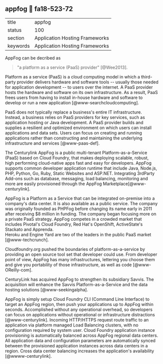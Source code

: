 ## appfog :wave: fa18-523-72


|          |                                |
| -------- | ------------------------------ |
| title    | appfog                         | 
| status   | 100                             |
| section  | Application Hosting Frameworks |
| keywords | Application Hosting Frameworks |


AppFog can be decribed as 

> "a platform as a service (PaaS) provider"  [@Wee2013]. 

Platform as a service (PaaS) is a cloud computing model in which a
 third-party provider delivers hardware and software tools -- usually
 those needed for application development -- to users over the
 internet. A PaaS provider hosts the hardware and software on its own
 infrastructure. As a result, PaaS frees users from having to install
 in-house hardware and software to develop or run a new application
 [@www-searchcloudcomputing].

PaaS does not typically replace a business's entire IT
 infrastructure. Instead, a business relies on PaaS providers for key
 services, such as application hosting or Java development. A PaaS
 provider builds and supplies a resilient and optimized environment on
 which users can install applications and data sets. Users can focus
 on creating and running applications rather than constructing and
 maintaining the underlying infrastructure and services
 [@www-paas-def].

The Centurylink AppFog is a public multi-tenant Platform-as-a-Service
 (PaaS) based on Cloud Foundry, that makes deploying scalable, robust,
 high performing cloud-native apps fast and easy for
 developers. AppFog supports common developer application runtime that
 include Java, Node.js, PHP, Python, Go, Ruby, Static Websites and
 ASP.NET. Integrating 3rdParty Add-ons such as database, messaging,
 load balancing, monitoring and more are easily provisioned through
 the AppFog Marketplace[@www-centurylink].

AppFog is a Platform as a Service that can be integrated on-premise
into a company's data center. It is also available as a public
service. The company was originally founded as PHPFog before changing
its name early in 2011 after receiving $8 million in funding.  The
company began focusing more on a private PaaS strategy. AppFog
competes in a crowded market that includes Pivotal's
 Cloud Foundry, Red Hat's OpenShift, ActiveState's Stackato and Apprenda.  
 Heroku and Engine Yard are two of the leaders in the public PaaS market
 [@www-techcrunch].

Cloudfoundry.org pushed the boundaries of platform-as-a-service by
providing an open source tool set that developer could use. From
developer point of view, AppFog has many infrastructures, lettering
you choose them and give you portability of those infrastructure, as
well as code [@www-OReilly-com].

CenturyLink  has acquired AppFog to strengthen its subsidiary Savvis. 
The acquisition will enhance the Savvis Platform-as-a-Service and the data 
hosting solutions [@www-seekingalpha].

AppFog is simply setup Cloud Foundry CLI (Command Line Interface) to
 target an AppFog region, then push your applications up to AppFog
 within seconds. Accomplished without any operational overhead, so
 developers can focus on applications without operational or
 infrastructure distractions [@www-centurylink].  Incoming HTTP/HTTPS
 request route traffic to an application via platform managed Load
 Balancing clusters, with no configuration required by system
 user. Cloud Foundry application instance provisioning is
 automatically balanced across AppFog regional data centers. All
 application data and configuration parameters are automatically
 synced between the provisioned application instances across data
 centers in a region. Cross data center balancing increases the
 application's availability [@wwww-centurylink].
